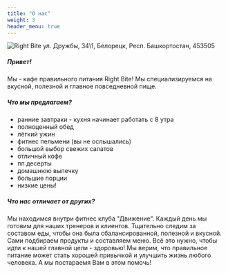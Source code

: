 ```yaml
---
title: "О нас"
weight: 3
header_menu: true
---
```


![Right Bite](images/rb.logo.photo.jpg)
ул. Дружбы, 34\1, Белорецк, Респ. Башкортостан, 453505

##### Привет!
Мы - кафе правильного питания Right Bite!
Мы специализируемся на вкусной, полезной и главное повседневной пище. 

##### Что мы предлагаем?

- ранние завтраки - кухня начинает работать с 8 утра
- полноценный обед
- лёгкий ужин
- фитнес пельмени (вы не ослышались)
- большой выбор свежих салатов
- отличный кофе
- пп десерты 
- домашнюю выпечку
- большие порции 
- низкие цены!

##### Что нас отличает от других?

Мы находимся внутри фитнес клуба "Движение". Каждый день мы готовим для наших тренеров и клиентов. 
Тщательно следим за составом еды, чтобы она была сбалансированной, полезной и вкусной. 
Сами подбираем продукты и составляем меню. Всё это нужно, чтобы идти к нашей главной цели - здоровью!
Мы верим, что правильное питание может стать хорошей привычкой и улучшить жизнь любого человека. 
А мы постараемя Вам в этом помочь!